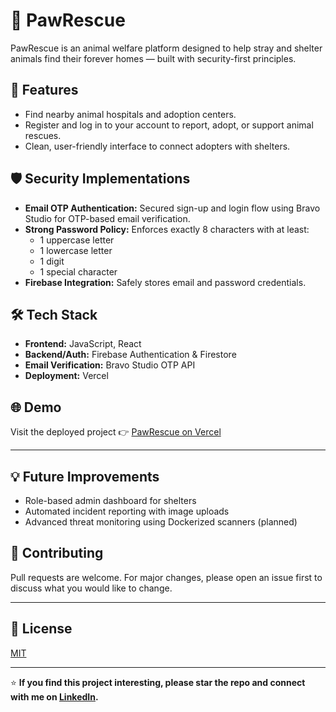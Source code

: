 # 🐾 PawRescue

PawRescue is an animal welfare platform designed to help stray and shelter animals find their forever homes — built with security-first principles.

## 🚀 Features
- Find nearby animal hospitals and adoption centers.
- Register and log in to your account to report, adopt, or support animal rescues.
- Clean, user-friendly interface to connect adopters with shelters.

## 🛡️ Security Implementations
- **Email OTP Authentication:** Secured sign-up and login flow using Bravo Studio for OTP-based email verification.
- **Strong Password Policy:** Enforces exactly 8 characters with at least:
  - 1 uppercase letter
  - 1 lowercase letter
  - 1 digit
  - 1 special character
- **Firebase Integration:** Safely stores email and password credentials.

## 🛠️ Tech Stack
- **Frontend:** JavaScript, React
- **Backend/Auth:** Firebase Authentication & Firestore
- **Email Verification:** Bravo Studio OTP API
- **Deployment:** Vercel

## 🌐 Demo
Visit the deployed project 👉 [PawRescue on Vercel](https://paw-rescue-nu.vercel.app/)

---

## 💡 Future Improvements
- Role-based admin dashboard for shelters
- Automated incident reporting with image uploads
- Advanced threat monitoring using Dockerized scanners (planned)

## 🤝 Contributing
Pull requests are welcome. For major changes, please open an issue first to discuss what you would like to change.

---

## 📜 License
[MIT](LICENSE)

---

⭐ **If you find this project interesting, please star the repo and connect with me on [LinkedIn](https://linkedin.com/in/your-profile).**  
